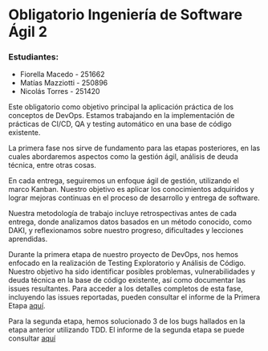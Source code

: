 # Obligatorio Ingeniería de Software Ágil 2

### Estudiantes:
* Fiorella Macedo - 251662
* Matías Mazziotti - 250896
* Nicolás Torres - 251420

Este obligatorio como objetivo principal la aplicación práctica de los conceptos de DevOps. Estamos trabajando en la implementación de prácticas de CI/CD, QA y testing automático en una base de código existente. 

La primera fase nos sirve de fundamento para las etapas posteriores, en las cuales abordaremos aspectos como la gestión ágil, análisis de deuda técnica, entre otras cosas.

En cada entrega, seguiremos un enfoque ágil de gestión, utilizando el marco Kanban. Nuestro objetivo es aplicar los conocimientos adquiridos y lograr mejoras continuas en el proceso de desarrollo y entrega de software.

Nuestra metodología de trabajo incluye retrospectivas antes de cada entrega, donde analizamos datos basados en un método conocido, como DAKI, y reflexionamos sobre nuestro progreso, dificultades y lecciones aprendidas.

Durante la primera etapa de nuestro proyecto de DevOps, nos hemos enfocado en la realización de Testing Exploratorio y Análisis de Código. Nuestro objetivo ha sido identificar posibles problemas, vulnerabilidades y deuda técnica en la base de código existente, así como documentar las issues resultantes. Para acceder a los detalles completos de esta fase, incluyendo las issues reportadas, pueden consultar el informe de la Primera Etapa [aquí](./Entrega%201/README.md).

Para la segunda etapa, hemos solucionado 3 de los bugs hallados en la etapa anterior utilizando TDD. El informe de la segunda etapa se puede consultar [aquí](./Entrega%202/README.md)
